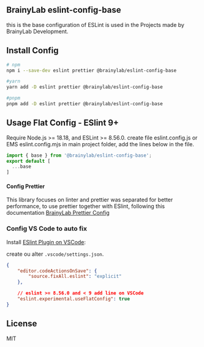 ## BrainyLab eslint-config-base

this is the base configuration of ESLint is used in the Projects made by BrainyLab Development.

## Install Config

```bash
# npm
npm i --save-dev eslint prettier @brainylab/eslint-config-base

#yarn
yarn add -D eslint prettier @brainylab/eslint-config-base

#pnpm
pnpm add -D eslint prettier @brainylab/eslint-config-base
```

## Usage Flat Config - ESlint 9+

Require Node.js >= 18.18, and ESLint >= 8.56.0.
create file eslint.config.js or EMS eslint.config.mjs in main project folder, add the lines below in the file.

```js
import { base } from '@brainylab/eslint-config-base';
export default [
  ...base
]
```

#### Config Prettier

This library focuses on linter and prettier was separated for better performance, to use prettier together with ESlint, following this documentation
[BrainyLab Prettier Config](https://www.npmjs.com/package/@brainylab/prettier-config)

### Config VS Code to auto fix

Install [ESlint Plugin on VSCode](https://marketplace.visualstudio.com/items?itemName=dbaeumer.vscode-eslint):

create ou alter `.vscode/settings.json`.

```json
{
	"editor.codeActionsOnSave": {
		"source.fixAll.eslint": "explicit"
	},

	// eslint >= 8.56.0 and < 9 add line on VSCode
	"eslint.experimental.useFlatConfig": true
}
```

## License

MIT

